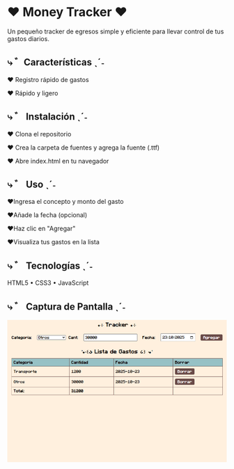 # ❤︎ Money Tracker ❤︎

Un pequeño tracker de egresos simple y eficiente para llevar control de tus gastos diarios.

## ⤷ ゛Características ˎˊ˗ 

❤︎ Registro rápido de gastos

❤︎ Rápido y ligero

## ⤷ ゛ Instalación ˎˊ˗

❤︎ Clona el repositorio

❤︎ Crea la carpeta de fuentes y agrega la fuente (.ttf)

❤︎ Abre index.html en tu navegador

## ⤷ ゛ Uso ˎˊ˗ 

❤︎Ingresa el concepto y monto del gasto

❤︎Añade la fecha (opcional)

❤︎Haz clic en "Agregar"

❤︎Visualiza tus gastos en la lista


## ⤷ ゛ Tecnologías ˎˊ˗  
HTML5 • CSS3 • JavaScript

## ⤷ ゛ Captura de Pantalla ˎˊ˗   
![Vista previa del proyecto](./tracker.png)
